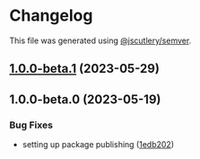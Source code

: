 # Changelog

This file was generated using [@jscutlery/semver](https://github.com/jscutlery/semver).

## [1.0.0-beta.1](https://github.com/rhinobase/raftyui/compare/input-1.0.0-beta.0...input-1.0.0-beta.1) (2023-05-29)

## 1.0.0-beta.0 (2023-05-19)

### Bug Fixes

- setting up package publishing ([1edb202](https://github.com/rhinobase/design-system/commit/1edb20248b82d035a7bd75008bb61cac89559fb5))
